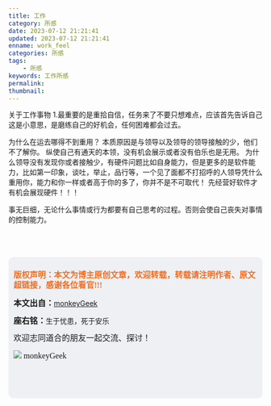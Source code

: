 ```yaml
---
title: 工作
category: 所感
date: 2023-07-12 21:21:41
updated: 2023-07-12 21:21:41
enname: work_feel
categories: 所感
tags:
 	- 所感
keywords: 工作所感
permalink:
thumbnail:
---
```




<!--more-->

关于工作事物
1.最重要的是重拾自信，任务来了不要只想难点，应该首先告诉自己这是小意思，是磨练自己的好机会，任何困难都会过去。



为什么在运去哪得不到重用？
本质原因是与领导以及领导的领导接触的少，他们不了解你。
纵使自己有通天的本领，没有机会展示或者没有伯乐也是无用。
为什么领导没有发现你或者接触少，有硬件问题比如自身能力，但是更多的是软件能力，比如第一印象，谈吐，举止，品行等，一个见了面都不打招呼的人领导凭什么重用你，能力和你一样或者高于你的多了，你并不是不可取代！
先经营好软件才有机会展现硬件！！！



事无巨细，无论什么事情或行为都要有自己思考的过程。否则会使自己丧失对事情的控制能力。



</br>

</br>

</br>

<script>
var _hmt = _hmt || [];
(function() {
  var hm = document.createElement("script");
  hm.src = "https://hm.baidu.com/hm.js?2f798e6b269c8a40f12bef25d7f1876d";
  var s = document.getElementsByTagName("script")[0]; 
  s.parentNode.insertBefore(hm, s);
})();
</script>

<div style="height:260px; background-color:rgb(238,240,244); padding:10px;border-radius:10px;">
    <p style="color:#f36c21;font:bold 16px/20px 'kaiTi';">
      版权声明：本文为博主原创文章，欢迎转载，转载请注明作者、原文超链接，感谢各位看官!!!
    </p>
    <p>
      <span style="font:bold 16px/20px 'kaiTi';">本文出自：</span><a href="https://monkeyGeek369.github.io">monkeyGeek</a> 
    </p>
    <p>
      <span style="font:bold 16px/20px 'kaiTi';">座右铭：</span><span>生于忧患，死于安乐</span> 
    </p>
    <p>
      <span style="font:16px/20px 'kaiTi';">欢迎志同道合的朋友一起交流、探讨！</span> 
    </p>
    <img style="height:auto; width:auto;flot:left;" src="../../../../image/monkey64.png" /><span style="font:16px/20px 'kaiTi';flot:left;">   monkeyGeek</span>


